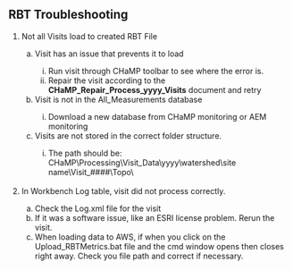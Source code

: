 <h2>RBT Troubleshooting</h2>
	<ol type = "1">
		<li>Not all Visits load to created RBT File</li>
			<ol type = "a">
				<li>Visit has an issue that prevents it to load</li>
					<ol type = "i">
						<li>Run visit through CHaMP toolbar to see where the error is.</li>
						<li>Repair the visit according to the <strong>CHaMP_Repair_Process_yyyy_Visits</strong> document and retry</li>
					</ol>
				<li>Visit is not in the All_Measurements database</li>
					<ol type = "i">
						<li>Download a new database from CHaMP monitoring or AEM monitoring</li>
					</ol>
				<li>Visits are not stored in the correct folder structure.</li>
					<ol type = "i">
						<li>The path should be: CHaMP\Processing\Visit_Data\yyyy\watershed\site name\Visit_####\Topo\</li>
					</ol>
			</ol>
</br>
		<li>In Workbench Log table, visit did not process correctly.</li>
			<ol type = "a">
				<li>Check the Log.xml file for the visit</li>
				<li>If it was a software issue, like an ESRI license problem. Rerun the visit.</li>
				<li>When loading data to AWS, if when you click on the Upload_RBTMetrics.bat file and the cmd window opens then closes right away. Check you file path and correct if necessary.</li>
			</ol>
	</ol>
